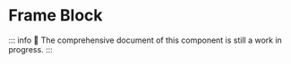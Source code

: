 # Frame Block

::: info
🚧 The comprehensive document of this component is still a work in progress.
:::
